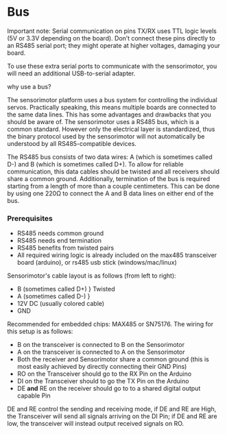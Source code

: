 # Bus

Important note: Serial communication on pins TX/RX uses TTL logic levels (5V or 3.3V depending on the board). Don’t connect these pins directly to an RS485 serial port; they might operate at higher voltages, damaging your board.

To use these extra serial ports to communicate with the sensorimotor, you will need an additional USB-to-serial adapter.

why use a bus?

The sensorimotor platform uses a bus system for controlling the individual servos. Practically speaking, this means multiple boards are connected to the same data lines.
This has some advantages and drawbacks that you should be aware of.
The sensorimotor uses a RS485 bus, which is a common standard. However only the electrical layer is standardized, thus the binary protocol used by the sensorimotor will not automatically be understood by all RS485-compatible devices.

The RS485 bus consists of two data wires: A (which is sometimes called D-) and B (which is sometimes called D+). To allow for reliable communication, this data cables should be twisted and all receivers should share a common ground. Additionally, termination of the bus is required starting from a length of more than a couple centimeters. This can be done by using one 220Ω to connect the A and B data lines on either end of the bus.

### Prerequisites

- RS485 needs common ground
- RS485 needs end termination
- RS485 benefits from twisted pairs
- All required wiring logic is already included on the max485 transceiver board (arduino), or rs485 usb stick (windows/mac/linux)

Sensorimotor's cable layout is as follows (from left to right):

- B (sometimes called D+) } Twisted
- A (sometimes called D-) }
- 12V DC (usually colored cable)
- GND

Recommended for embedded chips: MAX485 or SN75176.
The wiring for this setup is as follows:

- B on the transceiver is connected to B on the Sensorimotor
- A on the transceiver is connected to A on the Sensorimotor
- Both the receiver and Sensorimotor share a common ground (this is most easily achieved by directly connecting their GND Pins)
- RO on the Transceiver should go to the RX Pin on the Arduino
- DI on the Transceiver should to go the TX Pin on the Arduino
- DE **and** RE on the receiver should go to to a shared digital output capable Pin

DE and RE control the sending and receiving mode, if DE and RE are High, the Transceiver will send all signals arriving on the DI Pin; if DE and RE are low, the transceiver will instead output received signals on RO.
